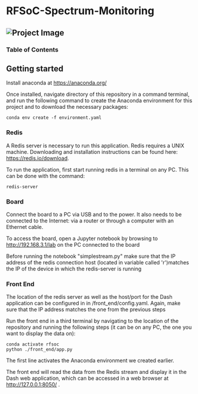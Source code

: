 # RFSoC-Spectrum-Monitoring

![Project Image](https://www.rfsoc-pynq.io/images/01_rfsoc_2x2_t.png)
---

### Table of Contents



## Getting started

Install anaconda at https://anaconda.org/


Once installed, navigate directory of this repository in a command terminal, and run the following command to create the Anaconda environment for this project and to download the necessary packages:

```
conda env create -f environment.yaml
```

### Redis

A Redis server is necessary to run this application. Redis requires a UNIX machine. Downloading and installation instructions can be found here: https://redis.io/download.


To run the application, first start running redis in a terminal on any PC. This can be done with the command:
```
redis-server
```

### Board

Connect the board to a PC via USB and to the power. It also needs to be connected to the Internet: via a router or through a computer with an Ethernet cable.

To access the board, open a Jupyter notebook by browsing to http://192.168.3.1/lab on the PC connected to the board

Before running the notebook "simplestream.py" make sure that the IP address of the redis connection host (located in variable called 'r')matches the IP of the device in which the redis-server is running

### Front End

The location of the redis server as well as the host/port for the Dash application can be configured in in /front_end/config.yaml. Again, make sure that the IP address matches the one from the previous steps

Run the front end in a third terminal by navigating to the location of the repository and running the following steps (it can be on any PC, the one you want to display the data on):

```
conda activate rfsoc
python ./front_end/app.py
```

The first line activates the Anaconda environment we created earlier. 

The front end will read the data from the Redis stream and display it in the Dash web application, which can be accessed in a web browser at http://127.0.0.1:8050/
.

